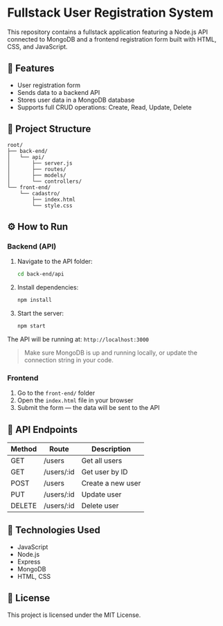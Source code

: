 # Fullstack User Registration System

This repository contains a fullstack application featuring a Node.js API connected to MongoDB and a frontend registration form built with HTML, CSS, and JavaScript.

## 🚀 Features

- User registration form  
- Sends data to a backend API  
- Stores user data in a MongoDB database  
- Supports full CRUD operations: Create, Read, Update, Delete  

## 📁 Project Structure

```
root/
├── back-end/
│   └── api/
│       ├── server.js
│       ├── routes/
│       ├── models/
│       └── controllers/
└── front-end/
    └── cadastro/
        ├── index.html
        └── style.css
```

## ⚙️ How to Run

### Backend (API)

1. Navigate to the API folder:
   ```bash
   cd back-end/api
   ```

2. Install dependencies:
   ```bash
   npm install
   ```

3. Start the server:
   ```bash
   npm start
   ```

The API will be running at: `http://localhost:3000`

> Make sure MongoDB is up and running locally, or update the connection string in your code.

### Frontend

1. Go to the `front-end/` folder  
2. Open the `index.html` file in your browser  
3. Submit the form — the data will be sent to the API  

## 🔄 API Endpoints

| Method | Route        | Description        |
|--------|--------------|--------------------|
| GET    | /users       | Get all users      |
| GET    | /users/:id   | Get user by ID     |
| POST   | /users       | Create a new user  |
| PUT    | /users/:id   | Update user        |
| DELETE | /users/:id   | Delete user        |

## 🧪 Technologies Used

- JavaScript
- Node.js  
- Express  
- MongoDB  
- HTML, CSS  

## 📝 License

This project is licensed under the MIT License.
